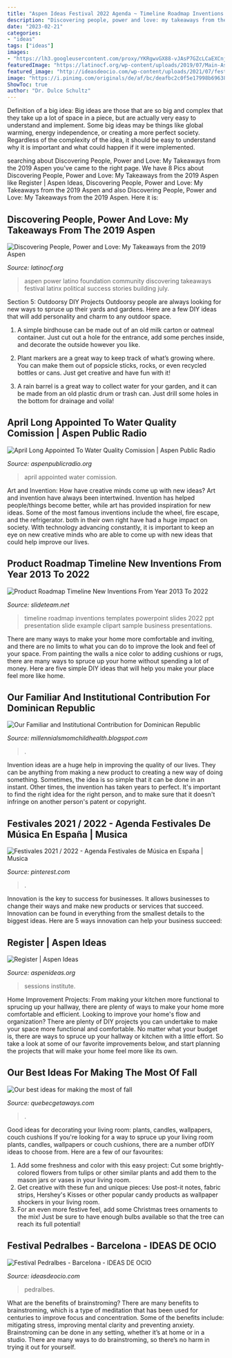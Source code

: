 ```yaml
---
title: "Aspen Ideas Festival 2022 Agenda ~ Timeline Roadmap Inventions Templates Powerpoint Slides 2022 Ppt Presentation Slide Example Clipart Sample Business Presentations"
description: "Discovering people, power and love: my takeaways from the 2019 aspen"
date: "2023-02-21"
categories:
- "ideas"
tags: ["ideas"]
images:
- "https://lh3.googleusercontent.com/proxy/YKRgwvGX88-vJAsP7GZcLCaEXCnj_pWsuwbOJyXWnl9taYKaPgJts446wK8Kv-kp67QJW0jSLRKvGO0bQAhS3XT1yZo=w1200-h630-n-k-no-nu"
featuredImage: "https://latinocf.org/wp-content/uploads/2019/07/Main-Aspen-Pic-copy-900x600.jpg"
featured_image: "http://ideasdeocio.com/wp-content/uploads/2021/07/festival-pedralbes-scaled.jpg"
image: "https://i.pinimg.com/originals/de/af/bc/deafbc2c0f5e17998b6963845a18ca10.jpg"
ShowToc: true
author: "Dr. Dulce Schultz"
---
```



Definition of a big idea:
Big ideas are those that are so big and complex that they take up a lot of space in a piece, but are actually very easy to understand and implement. Some big ideas may be things like global warming, energy independence, or creating a more perfect society. Regardless of the complexity of the idea, it should be easy to understand why it is important and what could happen if it were implemented.

	

		
searching about Discovering People, Power and Love: My Takeaways from the 2019 Aspen you've came to the right page. We have 8 Pics about Discovering People, Power and Love: My Takeaways from the 2019 Aspen like Register | Aspen Ideas, Discovering People, Power and Love: My Takeaways from the 2019 Aspen and also Discovering People, Power and Love: My Takeaways from the 2019 Aspen. Here it is:
		
    
## Discovering People, Power And Love: My Takeaways From The 2019 Aspen

<img loading=lazy src="https://latinocf.org/wp-content/uploads/2019/07/Main-Aspen-Pic-copy-900x600.jpg" onerror="this.onerror=null;this.src='https://tse2.mm.bing.net/th?id=OIP.9ndA0kXLboT8TVq7xiU8IwHaE8&amp;pid=15.1';" alt="Discovering People, Power and Love: My Takeaways from the 2019 Aspen">

_Source: latinocf.org_

>aspen power latino foundation community discovering takeaways festival latinx political success stories building july. 

	

Section 5: Outdoorsy DIY Projects
Outdoorsy people are always looking for new ways to spruce up their yards and gardens. Here are a few DIY ideas that will add personality and charm to any outdoor space.
1. A simple birdhouse can be made out of an old milk carton or oatmeal container. Just cut out a hole for the entrance, add some perches inside, and decorate the outside however you like.

2. Plant markers are a great way to keep track of what’s growing where. You can make them out of popsicle sticks, rocks, or even recycled bottles or cans. Just get creative and have fun with it!

3. A rain barrel is a great way to collect water for your garden, and it can be made from an old plastic drum or trash can. Just drill some holes in the bottom for drainage and voila!

    
## April Long Appointed To Water Quality Comission | Aspen Public Radio

<img loading=lazy src="https://mediad.publicbroadcasting.net/p/kajx/files/styles/x_large/public/201903/30026077_020918171646_020918171646_april_long_photo.jpg" onerror="this.onerror=null;this.src='https://tse4.mm.bing.net/th?id=OIP.brXbTLboWaz9dT2-1QGYRgHaJ3&amp;pid=15.1';" alt="April Long Appointed To Water Quality Comission | Aspen Public Radio">

_Source: aspenpublicradio.org_

>april appointed water comission. 

	

Art and Invention: How have creative minds come up with new ideas?
Art and invention have always been intertwined. Invention has helped people/things become better, while art has provided inspiration for new ideas. Some of the most famous inventions include the wheel, fire escape, and the refrigerator. both in their own right have had a huge impact on society. With technology advancing constantly, it is important to keep an eye on new creative minds who are able to come up with new ideas that could help improve our lives.

    
## Product Roadmap Timeline New Inventions From Year 2013 To 2022

<img loading=lazy src="https://www.slideteam.net/media/catalog/product/cache/2/image/9df78eab33525d08d6e5fb8d27136e95/p/r/product_roadmap_timeline_new_inventions_from_year_2013_to_2022_powerpoint_templates_slides_Slide01.jpg" onerror="this.onerror=null;this.src='https://tse1.mm.bing.net/th?id=OIP.OVv57F6jPUwfeXiTUB2q0gHaFf&amp;pid=15.1';" alt="Product Roadmap Timeline New Inventions From Year 2013 To 2022">

_Source: slideteam.net_

>timeline roadmap inventions templates powerpoint slides 2022 ppt presentation slide example clipart sample business presentations. 

	

There are many ways to make your home more comfortable and inviting, and there are no limits to what you can do to improve the look and feel of your space. From painting the walls a nice color to adding cushions or rugs, there are many ways to spruce up your home without spending a lot of money. Here are five simple DIY ideas that will help you make your place feel more like home.

    
## Our Familiar And Institutional Contribution For Dominican Republic

<img loading=lazy src="https://lh3.googleusercontent.com/proxy/YKRgwvGX88-vJAsP7GZcLCaEXCnj_pWsuwbOJyXWnl9taYKaPgJts446wK8Kv-kp67QJW0jSLRKvGO0bQAhS3XT1yZo=w1200-h630-n-k-no-nu" onerror="this.onerror=null;this.src='https://tse3.mm.bing.net/th?id=OIP.5sL8wVu-XHnqeOYJR9N9RQHaFj&amp;pid=15.1';" alt="Our Familiar and Institutional Contribution for Dominican Republic">

_Source: millennialsmomchildhealth.blogspot.com_

>. 

	

Invention ideas are a huge help in improving the quality of our lives. They can be anything from making a new product to creating a new way of doing something. Sometimes, the idea is so simple that it can be done in an instant. Other times, the invention has taken years to perfect. It's important to find the right idea for the right person, and to make sure that it doesn't infringe on another person's patent or copyright.

    
## Festivales 2021 / 2022 - Agenda Festivales De Música En España | Musica

<img loading=lazy src="https://i.pinimg.com/originals/de/af/bc/deafbc2c0f5e17998b6963845a18ca10.jpg" onerror="this.onerror=null;this.src='https://tse2.mm.bing.net/th?id=OIP.E8xw6mtvmWv80RkFMI-RAQAAAA&amp;pid=15.1';" alt="Festivales 2021 / 2022 - Agenda Festivales de Música en España | Musica">

_Source: pinterest.com_

>. 

	

Innovation is the key to success for businesses. It allows businesses to change their ways and make new products or services that succeed. Innovation can be found in everything from the smallest details to the biggest ideas. Here are 5 ways innovation can help your business succeed: 

    
## Register | Aspen Ideas

<img loading=lazy src="https://aspenideasfestival.imgix.net/045c9295-bb07-4da4-8eb7-9057d2298ef9/48181420132_7e3c9919fb_o.jpg?auto=compress%2Cformat&amp;fit=min&amp;fm=jpg&amp;q=80&amp;rect=0%2C456%2C7952%2C4478&amp;w=1060" onerror="this.onerror=null;this.src='https://tse1.mm.bing.net/th?id=OIP.t4-w99Q-4T812bF_bnDD9gHaEK&amp;pid=15.1';" alt="Register | Aspen Ideas">

_Source: aspenideas.org_

>sessions institute. 

	

Home Improvement Projects: From making your kitchen more functional to sprucing up your hallway, there are plenty of ways to make your home more comfortable and efficient.
Looking to improve your home's flow and organization? There are plenty of DIY projects you can undertake to make your space more functional and comfortable. No matter what your budget is, there are ways to spruce up your hallway or kitchen with a little effort. So take a look at some of our favorite improvements below, and start planning the projects that will make your home feel more like its own.

    
## Our Best Ideas For Making The Most Of Fall

<img loading=lazy src="https://www.quebecgetaways.com/images/photos/reportages/quoi_faire_profiter_03102022_2.jpg" onerror="this.onerror=null;this.src='https://tse3.mm.bing.net/th?id=OIP.vQHf_rc0uJzINe3UFtncmAEsD6&amp;pid=15.1';" alt="Our best ideas for making the most of fall">

_Source: quebecgetaways.com_

>. 

	

Good ideas for decorating your living room: plants, candles, wallpapers, couch cushions
If you're looking for a way to spruce up your living room plants, candles, wallpapers or couch cushions, there are a number ofDIY ideas to choose from. Here are a few of our favourites: 
1. Add some freshness and color with this easy project: Cut some brightly-colored flowers from tulips or other similar plants and add them to the mason jars or vases in your living room. 
2. Get creative with these fun and unique pieces: Use post-it notes, fabric strips, Hershey's Kisses or other popular candy products as wallpaper shockers in your living room. 
3. For an even more festive feel, add some Christmas trees ornaments to the mix! Just be sure to have enough bulbs available so that the tree can reach its full potential!

    
## Festival Pedralbes - Barcelona - IDEAS DE OCIO

<img loading=lazy src="http://ideasdeocio.com/wp-content/uploads/2021/07/festival-pedralbes-scaled.jpg" onerror="this.onerror=null;this.src='https://tse2.mm.bing.net/th?id=OIP.YaV5Cav812Z5PimqYCjzuQHaFc&amp;pid=15.1';" alt="Festival Pedralbes - Barcelona - IDEAS DE OCIO">

_Source: ideasdeocio.com_

>pedralbes. 

	

What are the benefits of brainstroming?
There are many benefits to brainstroming, which is a type of meditation that has been used for centuries to improve focus and concentration. Some of the benefits include: mitigating stress, improving mental clarity and preventing anxiety. Brainstroming can be done in any setting, whether it’s at home or in a studio. There are many ways to do brainstroming, so there’s no harm in trying it out for yourself.

